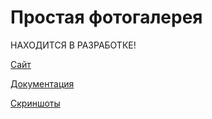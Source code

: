# Простая фотогалерея

НАХОДИТСЯ В РАЗРАБОТКЕ!

[Сайт](https://pgallery.ru/)

[Документация](https://pgallery.ru/docs/)

[Скриншоты](https://pgallery.ru/screenshot/)
